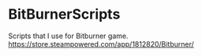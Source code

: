 # BitBurnerScripts
Scripts that I use for Bitburner game. https://store.steampowered.com/app/1812820/Bitburner/
